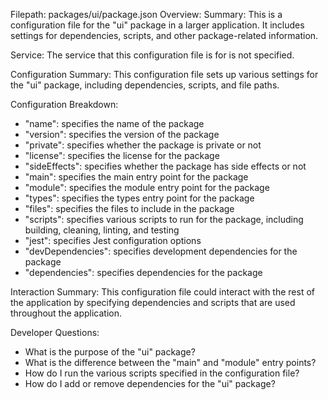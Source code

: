 Filepath: packages/ui/package.json
Overview: Summary:
This is a configuration file for the "ui" package in a larger application. It includes settings for dependencies, scripts, and other package-related information.

Service:
The service that this configuration file is for is not specified.

Configuration Summary:
This configuration file sets up various settings for the "ui" package, including dependencies, scripts, and file paths.

Configuration Breakdown:
- "name": specifies the name of the package
- "version": specifies the version of the package
- "private": specifies whether the package is private or not
- "license": specifies the license for the package
- "sideEffects": specifies whether the package has side effects or not
- "main": specifies the main entry point for the package
- "module": specifies the module entry point for the package
- "types": specifies the types entry point for the package
- "files": specifies the files to include in the package
- "scripts": specifies various scripts to run for the package, including building, cleaning, linting, and testing
- "jest": specifies Jest configuration options
- "devDependencies": specifies development dependencies for the package
- "dependencies": specifies dependencies for the package

Interaction Summary:
This configuration file could interact with the rest of the application by specifying dependencies and scripts that are used throughout the application.

Developer Questions:
- What is the purpose of the "ui" package?
- What is the difference between the "main" and "module" entry points?
- How do I run the various scripts specified in the configuration file?
- How do I add or remove dependencies for the "ui" package?

